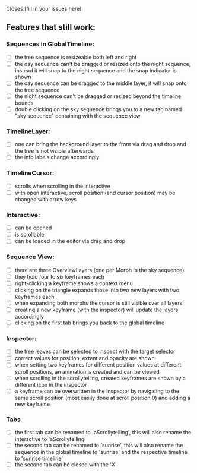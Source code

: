 Closes [fill in your issues here]

## Features that still work:
### Sequences in GlobalTimeline:

- [ ] the tree sequence is resizeable both left and right
- [ ] the day sequence can't be dragged or resized onto the night sequence, instead it will snap to the night sequence and the snap indicator is shown
- [ ] the day sequence can be dragged to the middle layer, it will snap onto the tree sequence
- [ ] the night sequence can't be dragged or resized beyond the timeline bounds
- [ ] double clicking on the sky sequence brings you to a new tab named "sky sequence" containing with the sequence view

### TimelineLayer:

- [ ] one can bring the background layer to the front via drag and drop and the tree is not visible afterwards
- [ ] the info labels change accordingly

### TimelineCursor:

- [ ] scrolls when scrolling in the interactive
- [ ] with open interactive, scroll position (and cursor position) may be changed with arrow keys

### Interactive:

- [ ] can be opened
- [ ] is scrollable
- [ ] can be loaded in the editor via drag and drop

### Sequence View:

- [ ] there are three OverviewLayers (one per Morph in the sky sequence)
- [ ] they hold four to six keyframes each
- [ ] right-clicking a keyframe shows a context menu
- [ ] clicking on the triangle expands those into two new layers with two keyframes each
- [ ] when expanding both morphs the cursor is still visible over all layers
- [ ] creating a new keyframe (with the inspector) will update the layers accordingly
- [ ] clicking on the first tab brings you back to the global timeline

### Inspector:

- [ ] the tree leaves can be selected to inspect with the target selector
- [ ] correct values for position, extent and opacity are shown
- [ ] when setting two keyframes for different position values at different scroll positions, an animation is created and can be viewed
- [ ] when scrolling in the scrollytelling, created keyframes are shown by a different icon in the inspector
- [ ] a keyframe can be overwritten in the inspector by navigating to the same scroll position (most easily done at scroll position 0) and adding a new keyframe

### Tabs
- [ ] the first tab can be renamed to 'aScrollytelling', this will also rename the interactive to 'aScrollytelling'
- [ ] the second tab can be renamed to 'sunrise', this will also rename the sequence in the global timeline to 'sunrise' and the respective timeline to 'sunrise timeline'
- [ ] the second tab can be closed with the 'X'